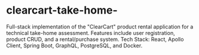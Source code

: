 # clearcart-take-home-
Full-stack implementation of the "ClearCart" product rental application for a technical take-home assessment. Features include user registration, product CRUD, and a rental/purchase system. Tech Stack: React, Apollo Client, Spring Boot, GraphQL, PostgreSQL, and Docker.
